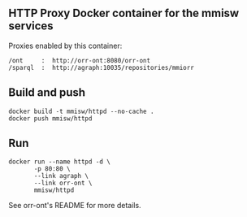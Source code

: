 ## HTTP Proxy Docker container for the mmisw services

Proxies enabled by this container:

    /ont     :  http://orr-ont:8080/orr-ont
    /sparql  :  http://agraph:10035/repositories/mmiorr


## Build and push

    docker build -t mmisw/httpd --no-cache .
    docker push mmisw/httpd


## Run

    docker run --name httpd -d \
           -p 80:80 \
           --link agraph \
           --link orr-ont \
           mmisw/httpd


See orr-ont's README for more details.
